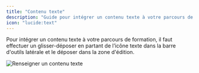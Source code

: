 ```yaml
---
title: "Contenu texte"
description: "Guide pour intégrer un contenu texte à votre parcours de formation."
icon: "lucide:text"
---
```


Pour intégrer un contenu texte à votre parcours de formation, il faut effectuer un glisser-déposer en partant de l’icône
texte dans la barre d'outils latérale et le déposer dans la zone d'édition.


![Renseigner un contenu texte](/images/text.png)
